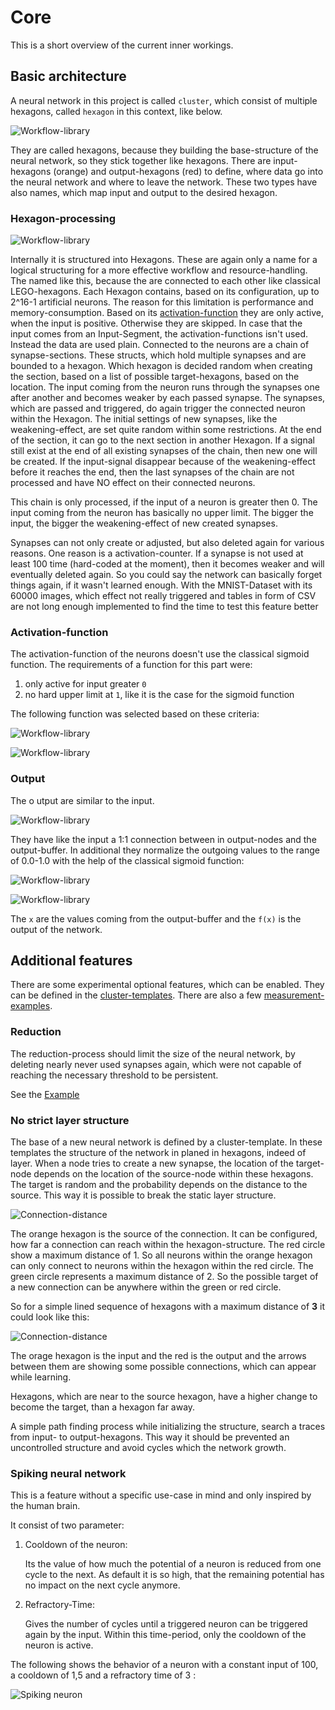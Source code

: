 # Core

This is a short overview of the current inner workings.

## Basic architecture

A neural network in this project is called `cluster`, which consist of multiple hexagons, called `hexagon` in this context, like below.

![Workflow-library](Kyouko_base.drawio)

They are called hexagons, because they building the base-structure of the neural network, so they stick together like hexagons. There are input-hexagons (orange) and output-hexagons (red) to define, where data go into the neural network and where to leave the network. These two types have also names, which map input and output to the desired hexagon. 


### Hexagon-processing

![Workflow-library](Kyouko_node_processing.drawio)

Internally it is structured into Hexagons. These are again only a name for a logical structuring for a more effective workflow and resource-handling. The named like this, because the are connected to each other like classical LEGO-hexagons. Each Hexagon contains, based on its configuration, up to 2^16-1 artificial neurons. The reason for this limitation is performance and memory-consumption. Based on its [activation-function](/inner_workings/core/core/#activation-function) they are only active, when the input is positive. Otherwise they are skipped. In case that the input comes from an Input-Segment, the activation-functions isn't used. Instead the data are used plain. Connected to the neurons are a chain of synapse-sections. These structs, which hold multiple synapses and are bounded to a hexagon. Which hexagon is decided random when creating the section, based on a list of possible target-hexagons, based on the location. The input coming from the neuron runs through the synapses one after another and becomes weaker by each passed synapse. The synapses, which are passed and triggered, do again trigger the connected neuron within the Hexagon. The initial settings of new synapses, like the weakening-effect, are set quite random within some restrictions. At the end of the section, it can go to the next section in another Hexagon. If a signal still exist at the end of all existing synapses of the chain, then new one will be created. If the input-signal disappear because of the weakening-effect before it reaches the end, then the last synapses of the chain are not processed and have NO effect on their connected neurons. 

This chain is only processed, if the input of a neuron is greater then 0. The input coming from the neuron has basically no upper limit. The bigger the input, the bigger the weakening-effect of new created synapses. 

Synapses can not only create or adjusted, but also deleted again for various reasons. One reason is a activation-counter. If a synapse is not used at least 100 time (hard-coded at the moment), then it becomes weaker and will eventually deleted again. So you could say the network can basically forget things again, if it wasn't learned enough. With the MNIST-Dataset with its 60000 images, which effect not really triggered and tables in form of CSV are not long enough implemented to find the time to test this feature better

### Activation-function

The activation-function of the neurons doesn't use the classical sigmoid function. The requirements of a function for this part were:

1. only active for input greater `0`
2. no hard upper limit at `1`, like it is the case for the sigmoid function

The following function was selected based on these criteria:

![Workflow-library](central_segment_function.jpg)

![Workflow-library](central_segment_graph.jpg)

### Output

The o utput are similar to the input.

![Workflow-library](Kyouko_output_segment.drawio)

They have like the input a 1:1 connection between in output-nodes and the output-buffer. In additional they normalize the outgoing values to the range of 0.0-1.0 with the help of the classical sigmoid function:

![Workflow-library](output_segment_function.jpg)

![Workflow-library](output_segment_graph.jpg)

The `x` are the values coming from the output-buffer and the `f(x)` is the output of the network.

## Additional features

There are some experimental optional features, which can be enabled. They can be defined in the [cluster-templates](/frontend/cluster_templates/cluster_template/). There are also a few [measurement-examples](/inner_workings/measurements/measurements/#reduction_1).

### Reduction

The reduction-process should limit the size of the neural network, by deleting nearly never used synapses again, which were not capable of reaching the necessary threshold to be persistent.

See the [Example](/inner_workings/measurements/measurements/#reduction_1)


### No strict layer structure

The base of a new neural network is defined by a cluster-template. In these templates the structure of the network in planed in hexagons, indeed of layer. When a node tries to create a new synapse, the location of the target-node depends on the location of the source-node within these hexagons. The target is random and the probability depends on the distance to the source. This way it is possible to break the static layer structure. 

![Connection-distance](connection_distance.drawio)

The orange hexagon is the source of the connection. It can be configured, how far a connection can reach within the hexagon-structure. The red circle show a maximum distance of 1. So all neurons within the orange hexagon can only connect to neurons within the hexagon within the red circle. The green circle represents a maximum distance of 2. So the possible target of a new connection can be anywhere within the green or red circle.

So for a simple lined sequence of hexagons with a maximum distance of **3** it could look like this:

![Connection-distance](connection_distance2.drawio)

The orage hexagon is the input and the red is the output and the arrows between them are showing some possible connections, which can appear while learning.

Hexagons, which are near to the source hexagon, have a higher change to become the target, than a hexagon far away.

A simple path finding process while initializing the structure, search a traces from input- to output-hexagons. This way it should be prevented an uncontrolled structure and avoid cycles which the network growth.


### Spiking neural network

This is a feature without a specific use-case in mind and only inspired by the human brain. 

It consist of two parameter:

1. Cooldown of the neuron:

    Its the value of how much the potential of a neuron is reduced from one cycle to the next. As default it is so high, that the remaining potential has no impact on the next cycle anymore.

2. Refractory-Time:

    Gives the number of cycles until a triggered neuron can be triggered again by the input. Within this time-period, only the cooldown of the neuron is active.

The following shows the behavior of a neuron with a constant input of 100, a cooldown of 1,5 and a refractory time of 3 :

![Spiking neuron](spiking_potential_cooldown1_5_refractory_3.jpg)

